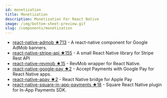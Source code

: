 ```yaml
---
id: monetization
title: Monetization
description: Monetization For React Native
image: /img/bottom-sheet-preview.gif
slug: /components/monetization
---
```


- [react-native-admob ★713](https://github.com/sbugert/react-native-admob) - A react-native component for Google AdMob banners.
- [react-native-stripe-api ★155](https://github.com/xcarpentier/react-native-stripe-api) - A small React Native library for Stripe Rest API
- [react-native-revmob ★15](https://github.com/RevMob/react-native-revmob) - RevMob wrapper for React Native.
- [react-native-google-pay ★2](https://github.com/busfor/react-native-google-pay) - Accept Payments with Google Pay for React Native apps.
- [react-native-apay ★2](https://github.com/busfor/react-native-apay) - React Native bridge for Apple Pay
- [react-native-square-in-app-payments ★18](https://github.com/square/in-app-payments-react-native-plugin) - Square React Native plugin for In-App Payments SDK.

